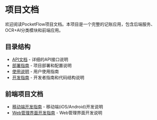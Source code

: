 # 项目文档

欢迎阅读PocketFlow项目文档。本项目是一个完整的记账应用，包含后端服务、OCR+AI分类模块和前端应用。

## 目录结构

- [API文档](api.md) - 详细的API接口说明
- [部署指南](deployment.md) - 项目部署和配置说明
- [使用说明](user_guide.md) - 用户使用指南
- [开发指南](development.md) - 开发者指南和代码结构说明

## 前端项目文档

- [移动端开发指南](../frontend/mobile/README.md) - 移动端(iOS/Android)开发说明
- [Web管理界面开发指南](../frontend/web-admin/README.md) - Web管理界面开发说明